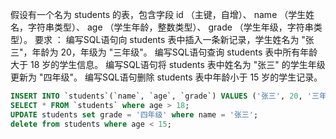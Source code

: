 
假设有一个名为 students 的表，包含字段 id （主键，自增）、 name （学生姓名，字符串类型）、 age （学生年龄，整数类型）、 grade （学生年级，字符串类型）。
要求 ：
编写SQL语句向 students 表中插入一条新记录，学生姓名为 "张三"，年龄为 20，年级为 "三年级"。
编写SQL语句查询 students 表中所有年龄大于 18 岁的学生信息。
编写SQL语句将 students 表中姓名为 "张三" 的学生年级更新为 "四年级"。
编写SQL语句删除 students 表中年龄小于 15 岁的学生记录。

```sql
INSERT INTO `students`(`name`, `age`, `grade`) VALUES ('张三', 20, '三年级');
SELECT * FROM `students` where age > 18;
UPDATE students set grade = '四年级' where name = '张三';
delete from students where age < 15;
```


